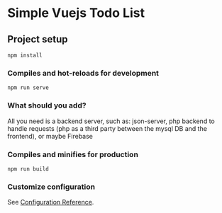 # Simple Vuejs Todo List

## Project setup
```
npm install
```

### Compiles and hot-reloads for development
```
npm run serve
```

### What should you add?
  All you need is a backend server, such as: json-server, php backend to handle requests (php as a third party between the mysql DB and the frontend), or maybe Firebase

### Compiles and minifies for production
```
npm run build
```

### Customize configuration
See [Configuration Reference](https://cli.vuejs.org/config/).
